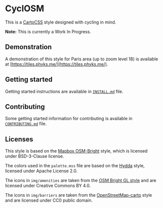 CyclOSM
=======

This is a [CartoCSS](https://carto.com/developers/styling/cartocss/) style
designed with cycling in mind.

**Note:** This is currently a Work In Progress.

## Demonstration

A demonstration of this style for Paris area (up to zoom level 18) is
available at [https://tiles.phyks.me/](https://tiles.phyks.me/).

## Getting started

Getting started instructions are available in [`INSTALL.md`](INSTALL.md) file.

## Contributing

Some getting started information for contributing is available in
[`CONTRIBUTING.md`](CONTRIBUTING.md) file.


## Licenses

This style is based on the [Mapbox
OSM-Bright](https://github.com/mapbox/osm-bright/commit/f1c8780cd7fe9d707fca693a82fdca38b7a98936)
style, which is licensed under BSD-3-Clause license.

The colors used in the `palette.mss` file are based on the
[Hydda](https://github.com/karlwettin/tilemill-style-hydda/tree/bb27f0a9cad1920e19ae8febd39f6f9328369e6f)
style, licensed under Apache License 2.0.

The icons in `img/amenities` are taken from the [OSM Bright GL
style](https://github.com/openmaptiles/osm-bright-gl-style/tree/327e1b41987893b958e3aae06abc2cc7363dc5aa/icons)
and are licensed under Creative Commons BY 4.0.

The icons in `img/barriers` are taken from the
[OpenStreetMap-carto](https://github.com/gravitystorm/openstreetmap-carto)
style and are licensed under CC0 public domain.
